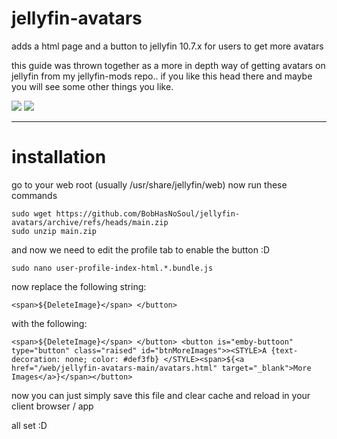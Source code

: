 # jellyfin-avatars
adds a html page and a button to jellyfin 10.7.x for users to get more avatars

this guide was thrown together as a more in depth way of getting avatars on jellyfin from my jellyfin-mods repo.. if you like this head there and maybe you will see some other things you like. 

![](https://user-images.githubusercontent.com/23018412/115957171-d65a0300-a4f8-11eb-8a8a-698e4620ea6d.PNG)
![](https://user-images.githubusercontent.com/23018412/115976186-3eddca00-a563-11eb-8597-81341924c750.PNG)

---

# installation
go to your web root (usually /usr/share/jellyfin/web) now run these commands

    sudo wget https://github.com/BobHasNoSoul/jellyfin-avatars/archive/refs/heads/main.zip
    sudo unzip main.zip

and now we need to edit the profile tab to enable the button :D 

    sudo nano user-profile-index-html.*.bundle.js

now replace the following string:

    <span>${DeleteImage}</span> </button>

with the following:

    <span>${DeleteImage}</span> </button> <button is="emby-buttoon" type="button" class="raised" id="btnMoreImages">><STYLE>A {text-decoration: none; color: #def3fb} </STYLE><span>${<a href="/web/jellyfin-avatars-main/avatars.html" target="_blank">More Images</a>}</span></button>

now you can just simply save this file and clear cache and reload in your client browser / app

all set :D
